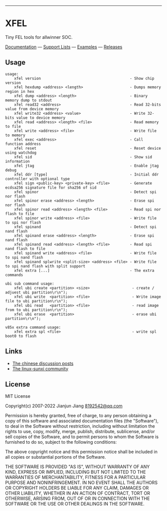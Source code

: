 

***
# XFEL
Tiny FEL tools for allwinner SOC.

[Documentation](https://xboot.github.io/xfel) &mdash;
[Support Lists](https://xboot.github.io/xfel#/?id=support-lists) &mdash;
[Examples](https://xboot.github.io/xfel#/?id=examples) &mdash;
[Releases](https://github.com/xboot/xfel/releases/)

## Usage

```shell
usage:
    xfel version                                        - Show chip version
    xfel hexdump <address> <length>                     - Dumps memory region in hex
    xfel dump <address> <length>                        - Binary memory dump to stdout
    xfel read32 <address>                               - Read 32-bits value from device memory
    xfel write32 <address> <value>                      - Write 32-bits value to device memory
    xfel read <address> <length> <file>                 - Read memory to file
    xfel write <address> <file>                         - Write file to memory
    xfel exec <address>                                 - Call function address
    xfel reset                                          - Reset device using watchdog
    xfel sid                                            - Show sid information
    xfel jtag                                           - Enable jtag debug
    xfel ddr [type]                                     - Initial ddr controller with optional type
    xfel sign <public-key> <private-key> <file>         - Generate ecdsa256 signature file for sha256 of sid
    xfel spinor                                         - Detect spi nor flash
    xfel spinor erase <address> <length>                - Erase spi nor flash
    xfel spinor read <address> <length> <file>          - Read spi nor flash to file
    xfel spinor write <address> <file>                  - Write file to spi nor flash
    xfel spinand                                        - Detect spi nand flash
    xfel spinand erase <address> <length>               - Erase spi nand flash
    xfel spinand read <address> <length> <file>         - Read spi nand flash to file
    xfel spinand write <address> <file>                 - Write file to spi nand flash
    xfel spinand splwrite <split-size> <address> <file> - Write file to spi nand flash with split support
    xfel extra [...]                                    - The extra commands
```
```shell
ubi sub command usage:
    xfel ubi create <partition> <size>                   - create / adjuest ubi partition\r\n");
    xfel ubi write  <partition> <file>                   - Write image file to ubi partition\r\n");
    xfel ubi read   <partition> <file>                   - read image from to ubi partition\r\n");
    xfel ubi erase  <partition>                          - erase ubi partition\r\n");
```

```shell
v85x extra command usage:
    xfel extra spl <file>                                - write spl boot0 to flash
```


## Links

* [The chinese discussion posts](https://whycan.com/t_6546.html)
* [The linux-sunxi community](http://sunxi.org/)

## License

MIT License

Copyright(c) 2007-2022 Jianjun Jiang <8192542@qq.com>

Permission is hereby granted, free of charge, to any person obtaining a copy
of this software and associated documentation files (the "Software"), to deal
in the Software without restriction, including without limitation the rights
to use, copy, modify, merge, publish, distribute, sublicense, and/or sell
copies of the Software, and to permit persons to whom the Software is
furnished to do so, subject to the following conditions:

The above copyright notice and this permission notice shall be included in all
copies or substantial portions of the Software.

THE SOFTWARE IS PROVIDED "AS IS", WITHOUT WARRANTY OF ANY KIND, EXPRESS OR
IMPLIED, INCLUDING BUT NOT LIMITED TO THE WARRANTIES OF MERCHANTABILITY,
FITNESS FOR A PARTICULAR PURPOSE AND NONINFRINGEMENT. IN NO EVENT SHALL THE
AUTHORS OR COPYRIGHT HOLDERS BE LIABLE FOR ANY CLAIM, DAMAGES OR OTHER
LIABILITY, WHETHER IN AN ACTION OF CONTRACT, TORT OR OTHERWISE, ARISING FROM,
OUT OF OR IN CONNECTION WITH THE SOFTWARE OR THE USE OR OTHER DEALINGS IN THE
SOFTWARE.
